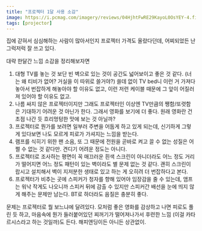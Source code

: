 ```yaml
---
title: "프로젝터 1달 사용 소감"
image: https://i.pcmag.com/imagery/reviews/04HjhtFwRE29KayoL0OsYEY-4.fit_lim.size_1050x.png
tags: [projector]
---
```


집에 갇혀서 심심해하는 사람이 많아서인지 프로젝터 가격도 올랐다던데, 어찌되었든 난 그럭저럭 잘 쓰고 있다.

대략 한달간 느낌 소감을 정리해보자면

1) 대형 TV를 놓는 것 보단 빈 벽으로 있는 것이 공간도 넓어보이고 좋은 것 같다. (너는 왜 티비가 없어? 거실을 이 따위로 쓸거야?) 쓸데 없이 TV bed니 이런 거 가져다 놓아서 번잡하게 해놓아야 할 이유도 없고, 이런 저런 케이블 때문에 그 앞이 어질러져 있어야 할 이유도 없고.
2) 나름 싸지 않은 프로젝터이지만 그래도 프로젝터인 이상엔 TV만큼의 쨍함/또렷함은 기대하기 어려운 것 아닌가 한다. 그래서 영화를 보기에 더 좋다. 원래 영화란 건 초점 나간 듯 흐리멍텅한 맛에 보는 것 아닐까?
3) 프로젝터로 뭔가를 보려면 일부러 주변을 어둡게 하고 있게 되는데, 신기하게 그렇게 있다보면 나도 모르게 피로가 가셔지는 느낌을 받는다. 
4) 램프를 식히기 위한 팬 소음, 또 그 때문에 전원을 곧바로 켜고 끌 수 없는 성질은 어쩔 수 없는 것 같다만. 견디기 어려운 정도는 아니다. 
5) 프로젝터로 조사하는 평면이 꼭 매끄러운 흰색 스크린이 아니더라도 어느 정도 거리가 떨어지면 어느 정도 패턴이 있는 벽이라도 별 문제 없는 것 같다. 괜히 스크린이랍시고 설치해서 벽이 지저분한 생태로 있고 하는 게 오히려 더 번잡하다고 본다.
6) 프로젝터가 비추는 곳에 스피커가 청자를 향해 있어야 임장감을 줄 수 있는데, 앰프는 워낙 작게도 나오니까 스피커 뒤에 감출 수 있지만 스피커간 배선을 눈에 띄지 않게 해주는 문제만 남는다. BT로 하더라도 음질은 충분히 좋다. 

문제는 프로젝터로 뭘 보느냐에 달려있다. 모처럼 좋은 영화를 감상하고 나면 피로도 풀린 듯 하고, 마음속에 뭔가 들러붙어있던 찌꺼기가 떨어져나가서 후련한 느낌 (이걸 카타르시스라고 하는 것일까)도 든다. 해피앤딩이든 아니든 상관없이.